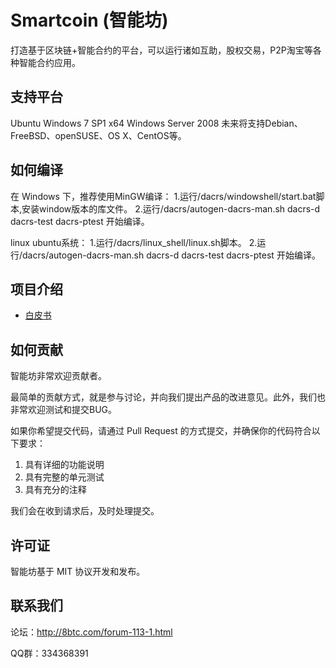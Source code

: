 Smartcoin (智能坊)
================

打造基于区块链+智能合约的平台，可以运行诸如互助，股权交易，P2P淘宝等各种智能合约应用。

支持平台
--------
Ubuntu
Windows 7 SP1 x64
Windows Server 2008
未来将支持Debian、FreeBSD、openSUSE、OS X、CentOS等。

如何编译
--------

在 Windows 下，推荐使用MinGW编译：
1.运行/dacrs/windowshell/start.bat脚本,安装window版本的库文件。
2.运行/dacrs/autogen-dacrs-man.sh dacrs-d dacrs-test dacrs-ptest 开始编译。

linux ubuntu系统：
1.运行/dacrs/linux_shell/linux.sh脚本。
2.运行/dacrs/autogen-dacrs-man.sh dacrs-d dacrs-test dacrs-ptest 开始编译。

项目介绍
--------

+ [白皮书](http://www.dacrs.com/download/doc/DACRS白皮书.pdf)

如何贡献
--------

智能坊非常欢迎贡献者。

最简单的贡献方式，就是参与讨论，并向我们提出产品的改进意见。此外，我们也非常欢迎测试和提交BUG。

如果你希望提交代码，请通过 Pull Request 的方式提交，并确保你的代码符合以下要求：

1. 具有详细的功能说明
1. 具有完整的单元测试
1. 具有充分的注释

我们会在收到请求后，及时处理提交。

许可证
------

智能坊基于 MIT 协议开发和发布。

联系我们
------------

论坛：http://8btc.com/forum-113-1.html

QQ群：334368391
